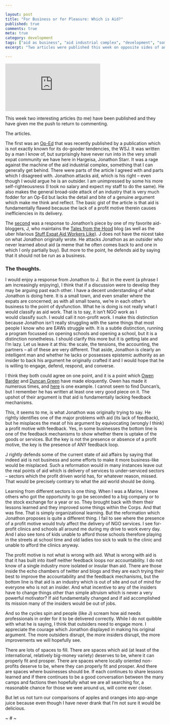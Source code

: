```yaml
---

layout: post
title: "For Business or for Pleasure: Which is Aid?"
published: true
comments: true
meta: true
category: development
tags: ["aid as business", "aid industrial complex", "development", "somaliland", "the view from this side"]
excerpt: "Two articles were published this week on opposite sides of an interesting debate, what is the role of profit in the deployment of development services? I think that they both slightly miss the mark and here's why..."

---
```


[![Cropped version of Wisconsin: Open for business. Closed for people. by BlueRobot @ flickr][2]][2]

This week two interesting articles (to me) have been published and they have given me the push to return to commenting.


The articles.

The first was an [Op-Ed][2] that was recently published by a publication which is not exactly known for its do-gooder tendencies, the WSJ. It was written by a man I know of, but surprisingly have never run into in the very small expat community we have here in Hargeisa, Jonathon Starr. It was a rage against the machine of the aid industrial complex, something that I can generally get behind. There were parts of the article I agreed with and parts which I disagreed with. Jonathon attacks aid, which is his right – even though I would argue he is an outsider. I am unimpressed by some his more self-righteousness (I took no salary and expect my staff to do the same). He also makes the general broad-side attack of an industry that is very much fodder for an Op-Ed but lacks the detail and bite of a genuine argument which make me think and reflect. The basic gist of the article is that aid is fundamentally flawed because the lack of a profit motive therein causes inefficiencies in its delivery.

 [2]: http://online.wsj.com/article/SB10001424052748704425804576220524034207558.html

The [second][3] was a response to Jonathon’s piece by one of my favorite aid-bloggers, J, who maintains the [Tales from the Hood][4] blog (as well as the uber hilarious [Stuff Expat Aid Workers Like][5]). J does not have the nicest take on what Jonathon originally wrote. He attacks Jonathon as an outsider who never learned about aid (a meme that he often comes back to and one in which I only partially buy). But more to the point, he defends aid by saying that it should not be run as a business.

 [3]: http://talesfromethehood.com/2011/04/18/big-business/
 [4]: http://http://talesfromethehood.com/
 [5]: http://stuffexpataidworkerslike.com

### The thoughts.

I would enjoy a response from Jonathon to J.  But in the event (a phrase I am increasingly enjoying), I think that if a discussion were to develop they may be arguing past each other. I have a decent understanding of what Jonathon is doing here. It is a small town, and even smaller where the expats are concerned; as with all small towns, we’re in each other’s business to the point of dysfunction. What he is doing is not really what I would classify as aid work. That is to say, it isn’t NGO work as I would classify such. I would call it non-profit work. I make this distinction because Jonathon isn’t really struggling with the same things that most people I know who are EAWs struggle with. It is a subtle distinction, running a program focussed on opening schools and opening a school, but it is a distinction nonetheless. I should clarify this more but it is getting late and I’m lazy. Let us leave it at this: the scale, the tensions, the accounting, the partners – all of these are very different. That aside, Jonathon is clearly an intelligent man and whether he lacks or possesses epistemic authority as an insider to back his argument he originally crafted it and I would hope that he is willing to engage, defend, respond, and converse.

I think they both could agree on one point, and it is a point which [Owen Barder][6] and [Duncan Green][7] have made eloquently. Owen has made it numerous times, and [here][8] is one example. I cannot seem to find Duncan’s, but I remember he has written at least one very good piece on it. The upshot of their argument is that aid is fundamentally lacking feedback mechanisms.

 [6]: http://owenabroad.com
 [7]: http://http://www.oxfamblogs.org/fp2p/
 [8]: http://www.owen.org/blog/4018

This, it seems to me, is what Jonathon was originally trying to say. He rightly identifies one of the major problems with aid (its lack of feedback), but he misplaces the meat of his argument by equivocating (wrongly I think) a profit motive with feedback. Yes, in some businesses the bottom line is one of the feedback mechanisms to show whether there is uptake of the goods or services. But the key is not the presence or absence of a profit motive, the key is the presence of ANY feedback loop.

J rightly defends some of the current state of aid affairs by saying that indeed aid is not business and some efforts to make it more business-like would be misplaced. Such a reformation would in many instances leave out the real points of aid which is delivery of services to under-serviced sectors – sectors which the profit driven world has, for whatever reason, missed. That would be precisely contrary to what the aid world should be doing.

Learning from different sectors is one thing. When I was a Marine, I knew others who got the opportunity to go be seconded to a big company or to the stock exchange for a year or so. They brought back with them their lessons learned and they improved some things within the Corps. And that was fine. That is simply organizational learning. But the reformation which Jonathon proposes is quite a different thing. I fail to see where the presence of a profit motive would truly affect the delivery of NGO services. I see for-profit clinics and schools all around me during my drive to work every day. And I also see tons of kids unable to afford those schools therefore playing in the streets at school time and old ladies too sick to walk to the clinic and unable to afford the clinics anyway.

The profit motive is not what is wrong with aid. What is wrong with aid is that it has built into itself neither feedback loops nor accountability. I do not know of a single industry more isolated or insular than aid. There are those inside the echo chambers of twitter and blogs and they are each trying their best to improve the accountability and the feedback mechanisms, but the bottom line is that aid is an industry which is out of site and out of mind for everyone who is not an insider. And what incentive to any of the insiders have to change things other than simple altruism which is never a very powerful motivator? If aid fundamentally changed and if aid accomplished its mission many of the insiders would be out of jobs.

And so the cycles spin and people (like J) scream how aid needs professionals in order for it to be delivered correctly. While I do not quibble with what he is saying, I think that outsiders need to engage more. I appreciate the courage which Jonathon displayed in making his original argument. The more outsiders disrupt, the more insiders disrupt, the more improvements we will hopefully see.

There are lots of spaces to fill. There are spaces which aid (at least of the international, relatively big-money variety) deserves to be, where it can properly fit and prosper. There are spaces where locally oriented non-profits deserve to be, where they can properly fit and prosper. And there are spaces where businesses should be. If each continues to share lessons learned and if there continues to be a good conversation between the many camps and factions then hopefully what we are all searching for, a reasonable chance for those we wee around us, will come ever closer.

But let us not turn our comparisons of apples and oranges into app-ange juice because even though I have never drank that I’m not sure it would be delicious.

~ # ~